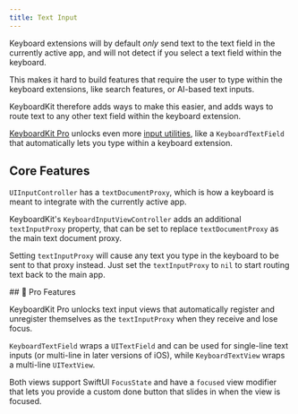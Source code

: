 ```yaml
---
title: Text Input
---
```


Keyboard extensions will by default *only* send text to the text field in the currently active app, and will not detect if you select a text field within the keyboard.

This makes it hard to build features that require the user to type within the keyboard extensions, like search features, or AI-based text inputs.

KeyboardKit therefore adds ways to make this easier, and adds ways to route text to any other text field within the keyboard extension.

[KeyboardKit Pro][Pro] unlocks even more [input utilities](#pro), like a ``KeyboardTextField`` that automatically lets you type within a keyboard extension.


## Core Features

`UIInputController` has a `textDocumentProxy`, which is how a keyboard is meant to integrate with the currently active app. 

KeyboardKit's ``KeyboardInputViewController`` adds an additional ``textInputProxy`` property, that can be set to replace ``textDocumentProxy`` as the main text document proxy.

Setting ``textInputProxy`` will cause any text you type in the keyboard to be sent to that proxy instead. Just set the ``textInputProxy`` to `nil` to start routing text back to the main app.


<a name="pro">
## 👑 Pro Features

KeyboardKit Pro unlocks text input views that automatically register and unregister themselves as the `textInputProxy` when they receive and lose focus.

`KeyboardTextField` wraps a `UITextField` and can be used for single-line text inputs (or multi-line in later versions of iOS), while `KeyboardTextView` wraps a multi-line `UITextView`.

Both views support SwiftUI `FocusState` and have a `focused` view modifier that lets you provide a custom done button that slides in when the view is focused.


[Pro]: /pro
